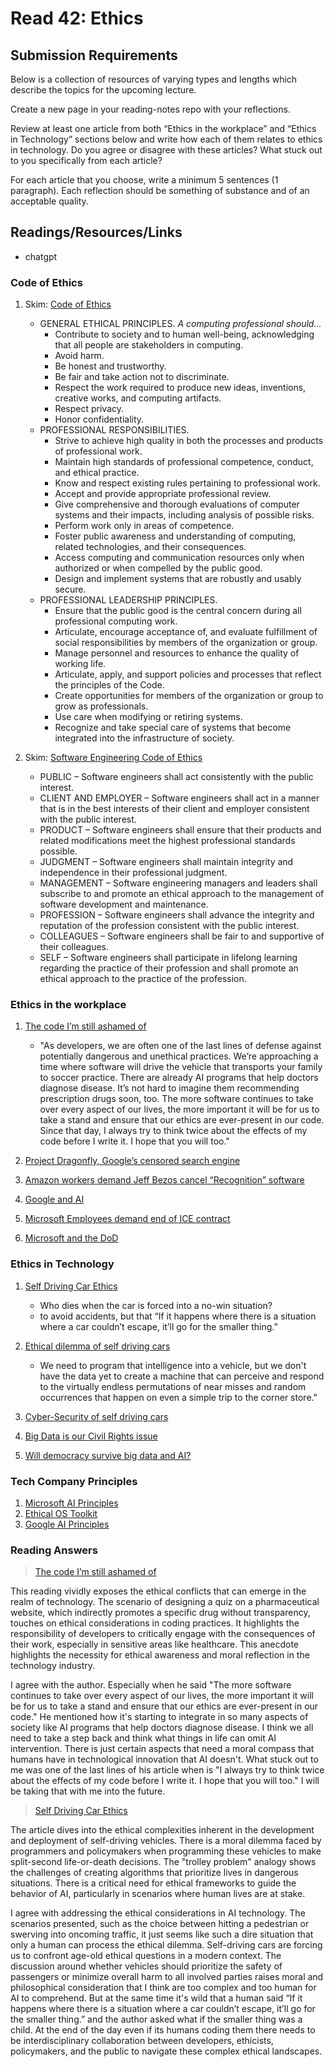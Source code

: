 # Read 42: Ethics

## Submission Requirements

Below is a collection of resources of varying types and lengths which describe the topics for the upcoming lecture.

Create a new page in your reading-notes repo with your reflections.

Review at least one article from both “Ethics in the workplace” and “Ethics in Technology” sections below and write how each of them relates to ethics in technology. Do you agree or disagree with these articles? What stuck out to you specifically from each article?

For each article that you choose, write a minimum 5 sentences (1 paragraph). Each reflection should be something of substance and of an acceptable quality.

## Readings/Resources/Links

- chatgpt

### Code of Ethics

1. Skim: [Code of Ethics](https://www.acm.org/code-of-ethics)

   - GENERAL ETHICAL PRINCIPLES. _A computing professional should..._
     - Contribute to society and to human well-being, acknowledging that all people are stakeholders in computing.
     - Avoid harm.
     - Be honest and trustworthy.
     - Be fair and take action not to discriminate.
     - Respect the work required to produce new ideas, inventions, creative works, and computing artifacts.
     - Respect privacy.
     - Honor confidentiality.
   - PROFESSIONAL RESPONSIBILITIES.
     - Strive to achieve high quality in both the processes and products of professional work.
     - Maintain high standards of professional competence, conduct, and ethical practice.
     - Know and respect existing rules pertaining to professional work.
     - Accept and provide appropriate professional review.
     - Give comprehensive and thorough evaluations of computer systems and their impacts, including analysis of possible risks.
     - Perform work only in areas of competence.
     - Foster public awareness and understanding of computing, related technologies, and their consequences.
     - Access computing and communication resources only when authorized or when compelled by the public good.
     - Design and implement systems that are robustly and usably secure.
   - PROFESSIONAL LEADERSHIP PRINCIPLES.
     - Ensure that the public good is the central concern during all professional computing work.
     - Articulate, encourage acceptance of, and evaluate fulfillment of social responsibilities by members of the organization or group.
     - Manage personnel and resources to enhance the quality of working life.
     - Articulate, apply, and support policies and processes that reflect the principles of the Code.
     - Create opportunities for members of the organization or group to grow as professionals.
     - Use care when modifying or retiring systems.
     - Recognize and take special care of systems that become integrated into the infrastructure of society.

2. Skim: [Software Engineering Code of Ethics](https://ethics.acm.org/code-of-ethics/software-engineering-code/)

   - PUBLIC – Software engineers shall act consistently with the public interest.
   - CLIENT AND EMPLOYER – Software engineers shall act in a manner that is in the best interests of their client and employer consistent with the public interest.
   - PRODUCT – Software engineers shall ensure that their products and related modifications meet the highest professional standards possible.
   - JUDGMENT – Software engineers shall maintain integrity and independence in their professional judgment.
   - MANAGEMENT – Software engineering managers and leaders shall subscribe to and promote an ethical approach to the management of software development and maintenance.
   - PROFESSION – Software engineers shall advance the integrity and reputation of the profession consistent with the public interest.
   - COLLEAGUES – Software engineers shall be fair to and supportive of their colleagues.
   - SELF – Software engineers shall participate in lifelong learning regarding the practice of their profession and shall promote an ethical approach to the practice of the profession.

### Ethics in the workplace

1. [The code I’m still ashamed of](https://medium.freecodecamp.org/the-code-im-still-ashamed-of-e4c021dff55e)

   - "As developers, we are often one of the last lines of defense against potentially dangerous and unethical practices. We’re approaching a time where software will drive the vehicle that transports your family to soccer practice. There are already AI programs that help doctors diagnose disease. It’s not hard to imagine them recommending prescription drugs soon, too. The more software continues to take over every aspect of our lives, the more important it will be for us to take a stand and ensure that our ethics are ever-present in our code. Since that day, I always try to think twice about the effects of my code before I write it. I hope that you will too."

2. [Project Dragonfly, Google’s censored search engine](https://www.vox.com/2018/8/17/17704526/google-dragonfly-censored-search-engine-china)
3. [Amazon workers demand Jeff Bezos cancel “Recognition” software](https://gizmodo.com/amazon-workers-demand-jeff-bezos-cancel-face-recognitio-1827037509)
4. [Google and AI](https://gizmodo.com/in-reversal-google-says-its-ai-will-not-be-used-for-we-1826649327)
5. [Microsoft Employees demand end of ICE contract](https://web.archive.org/web/20211124172013/https://www.nytimes.com/2018/06/19/technology/tech-companies-immigration-border.html)
6. [Microsoft and the DoD](https://web.archive.org/web/20200616232735/https://www.businessinsider.com/microsoft-employees-protest-contract-us-army-hololens-2019-2)

### Ethics in Technology

1. [Self Driving Car Ethics](https://www.freep.com/story/money/cars/2017/11/21/self-driving-cars-ethics/804805001/)

   - Who dies when the car is forced into a no-win situation?
   - to avoid accidents, but that “If it happens where there is a situation where a car couldn’t escape, it’ll go for the smaller thing.”

2. [Ethical dilemma of self driving cars](https://www.theglobeandmail.com/globe-drive/culture/technology/the-ethical-dilemmas-of-self-drivingcars/article37803470/)

   - We need to program that intelligence into a vehicle, but we don't have the data yet to create a machine that can perceive and respond to the virtually endless permutations of near misses and random occurrences that happen on even a simple trip to the corner store."

3. [Cyber-Security of self driving cars](https://phys.org/news/2017-02-cybersecurity-self-driving-cars.html)
4. [Big Data is our Civil Rights issue](http://solveforinteresting.com/big-data-is-our-generations-civil-rights-issue-and-we-dont-know-it/)
5. [Will democracy survive big data and AI?](https://www.scientificamerican.com/article/will-democracy-survive-big-data-and-artificial-intelligence/)

### Tech Company Principles

1. [Microsoft AI Principles](https://www.microsoft.com/en-us/AI/our-approach-to-ai)
2. [Ethical OS Toolkit](https://ethicalos.org/)
3. [Google AI Principles](https://www.blog.google/technology/ai/ai-principles/)

### Reading Answers

> [The code I’m still ashamed of](https://medium.freecodecamp.org/the-code-im-still-ashamed-of-e4c021dff55e)

This reading vividly exposes the ethical conflicts that can emerge in the realm of technology. The scenario of designing a quiz on a pharmaceutical website, which indirectly promotes a specific drug without transparency, touches on ethical considerations in coding practices. It highlights the responsibility of developers to critically engage with the consequences of their work, especially in sensitive areas like healthcare. This anecdote highlights the necessity for ethical awareness and moral reflection in the technology industry.

I agree with the author. Especially when he said "The more software continues to take over every aspect of our lives, the more important it will be for us to take a stand and ensure that our ethics are ever-present in our code." He mentioned how it's starting to integrate in so many aspects of society like AI programs that help doctors diagnose disease. I think we all need to take a step back and think what things in life can omit AI intervention. There is just certain aspects that need a moral compass that humans have in technological innovation that AI doesn't. What stuck out to me was one of the last lines of his article when is "I always try to think twice about the effects of my code before I write it. I hope that you will too." I will be taking that with me into the future.


> [Self Driving Car Ethics](https://www.freep.com/story/money/cars/2017/11/21/self-driving-cars-ethics/804805001/)

The article dives into the ethical complexities inherent in the development and deployment of self-driving vehicles. There is a moral dilemma faced by programmers and policymakers when programming these vehicles to make split-second life-or-death decisions. The "trolley problem" analogy shows the challenges of creating algorithms that prioritize lives in dangerous situations. There is a critical need for ethical frameworks to guide the behavior of AI, particularly in scenarios where human lives are at stake.

I agree with addressing the ethical considerations in AI technology. The scenarios presented, such as the choice between hitting a pedestrian or swerving into oncoming traffic, it just seems like such a dire situation that only a human can process the ethical dilemma. Self-driving cars are forcing us to confront age-old ethical questions in a modern context. The discussion around whether vehicles should prioritize the safety of passengers or minimize overall harm to all involved parties raises moral and philosophical consideration that I think are too complex and too human for AI to comprehend. But at the same time it's wild that a human said “If it happens where there is a situation where a car couldn’t escape, it’ll go for the smaller thing.” and the author asked what if the smaller thing was a child. At the end of the day even if its humans coding them there needs to be interdisciplinary collaboration between developers, ethicists, policymakers, and the public to navigate these complex ethical landscapes.
